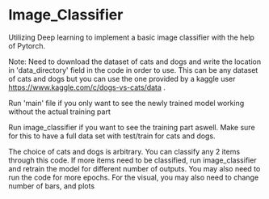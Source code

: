 # Image_Classifier
Utilizing Deep learning to implement a basic image classifier with the help of Pytorch.

Note: Need to download the dataset of cats and dogs and write the location in 'data_directory' field in the code in order to use. This can be any dataset of cats and dogs but you can use the one provided by a kaggle user https://www.kaggle.com/c/dogs-vs-cats/data .

Run 'main' file if you only want to see the newly trained model working without the actual training part

Run image_classifier if you want to see the training part aswell. Make sure for this to have a full data set with test/train for cats and dogs.

The choice of cats and dogs is arbitrary. You can classify any 2 items through this code. If more items need to be classified, run image_classifier and retrain the model for different number of outputs. You may also need to run the code for more epochs. For the visual, you may also need to change number of bars, and plots

